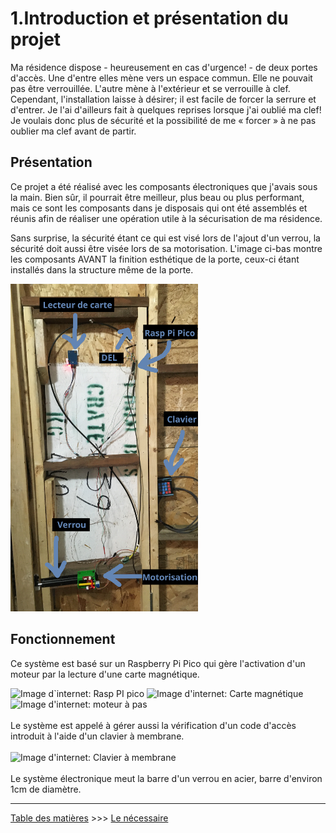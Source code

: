 # 1.Introduction et présentation du projet
Ma résidence dispose - heureusement en cas d'urgence! - de deux portes d'accès.  Une d'entre elles mène vers un espace commun.  Elle ne pouvait pas être verrouillée.  L'autre mène à l'extérieur et se verrouille à clef.  Cependant, l'installation laisse à désirer; il est facile de forcer la serrure et d'entrer.  Je l'ai d'ailleurs fait à quelques reprises lorsque j'ai oublié ma clef!  Je voulais donc plus de sécurité et la possibilité de me « forcer » à ne pas oublier ma clef avant de partir.

## Présentation

Ce projet a été réalisé avec les composants électroniques que j'avais sous la main.  Bien sûr, il pourrait être meilleur, plus beau ou plus performant, mais ce sont les composants dans je disposais qui ont été assemblés et réunis afin de réaliser une opération utile à la sécurisation de ma résidence.

Sans surprise, la sécurité étant ce qui est visé lors de l'ajout d'un verrou, la sécurité doit aussi être visée lors de sa motorisation.  L'image ci-bas montre les composants AVANT la finition esthétique de la porte, ceux-ci étant installés dans la structure même de la porte.
<br clear="all">

<img src="https://github.com/Patriboom/VerrouillagePorte/blob/main/images/EnsemblePorte_Details.jpg" alt="Avant finition de la porte" width="300" />
<br clear="all">

## Fonctionnement
Ce système est basé sur un Raspberry Pi Pico qui gère l'activation d'un moteur par la lecture d'une carte magnétique.

<img src="https://www.electronics-lab.com/wp-content/uploads/2021/01/Hands_On_with_the_RP2040_and_Pico_the_First_In_House_Silicon_and_Microcontroller_From_Raspberry_Pi_Hackster_io.jpg " height="300" alt="Image d`internet: Rasp PI pico" /> 

<img src="https://external-content.duckduckgo.com/iu/?u=https%3A%2F%2Ftse1.mm.bing.net%2Fth%3Fid%3DOIP.Z8VwK4ozSmAyzHd_4jV9HgHaHa%26pid%3DApi&f=1&ipt=95ebf6e0bbe265e8812947de3e8391b4048b1301b2ddf30e26ec032f864f3014&ipo=images" height="300" alt="Image d'internet: Carte magnétique" />

<img src="https://www.fatalerrors.org/images/blog/1c6c31c44eaa0ae484c33991acc1eb0c.jpg" height="300" alt="Image d'internet: moteur à pas" />
<br clear="all">
<br clear="all">
Le système est appelé à gérer aussi la vérification d'un code d'accès introduit à l'aide d'un clavier à membrane.
<br clear="all"><br />
<img src="https://boutique.semageek.com/1307-thickbox_default/clavier-membrane-souple-3x4.jpg" width="300" alt="Image d'internet: Clavier à membrane" />
<br clear="all"><br clear="all">
Le système électronique meut la barre d'un verrou en acier, barre d'environ 1cm de diamètre.

-----
[Table des matières](README.md)   >>>  [Le nécessaire](02_MaterielNecessaire.md)
